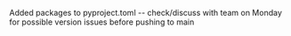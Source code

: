 Added packages to pyproject.toml -- check/discuss with team on Monday for possible version issues before pushing to main